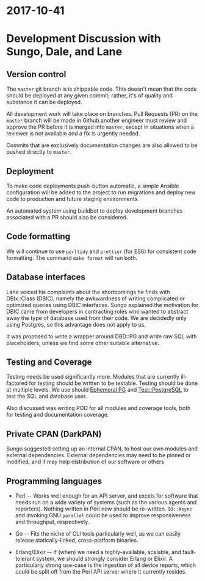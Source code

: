 # 2017-10-41
# Development Discussion with Sungo, Dale, and Lane

## Version control

The `master` git branch is is shippable code. This doesn't mean that the code
should be deployed at any given commit; rather, it's of quality and substance
it can be deployed.

All development work will take place on branches. Pull Requests (PR) on the `master`
branch will be made in Github.another engineer must review and approve the PR
before it is merged into `master`, except in situations when a reviewer is
not available and a fix is urgently needed.

Commits that are exclusively documentation changes are also allowed to be
pushed directly to `master`.


## Deployment

To make code deployments push-button automatic, a simple Ansible configuration
will be added to the project to run migrations and deploy new code to
production and future staging environments.

An automated system using buildbot to deploy development branches associated
with a PR should also be considered.


## Code formatting

We will continue to use `perltidy` and `prettier` (for ES6) for consistent code
formatting. The command `make format` will run both.


## Database interfaces

Lane voiced his complaints about the shortcomings he finds with DBIx::Class
(DBIC), namely the awkwardness of writing complicated or optimized queries
using DBIC interfaces.  Sungo explained the motivation for DBIC came from
developers in contracting roles who wanted to abstract away the type of
database used from their code. We are decidedly only using Postgres, so this
advantage does not apply to us.

It was proposed to write a wrapper around DBD::PG and write raw SQL with
placeholders, unless we find some other suitable alternative.


## Testing and Coverage

Testing needs be used significantly more. Modules that are currently
ill-factored for testing should be written to be testable. Testing should be
done at multiple levels. We use should [Ephemeral PG](ephemeralpg.com) and
[Test::PostgreSQL](https://metacpan.org/pod/Test::PostgreSQL) to test the SQL
and database user.

Also discussed was writing POD for all modules and coverage tools, both for
testing and documentation coverage.


## Private CPAN (DarkPAN)

Sungo suggested setting up an internal CPAN, to host our own modules and
external dependencies. External dependencies may need to be pinned or modified,
and it may help distribution of our software or others

## Programming languages


* Perl -- Works well enough for an API server, and excels for software that
  needs run on a wide variety of systems (such as the various agents and
  reporters). Nothing written in Perl now should be re-written. `IO::Async` and
  invoking GNU `parallel` could be used to improve responsiveness and
  throughput, respectively.

* Go -- Fits the niche of CLI tools particularly well, as we can easily
  release statically-linked, cross-platform binaries.

* Erlang/Elixir -- If (when) we need a highly-available, scalable, and
  fault-tolerant system, we should strongly consider Erlang or Elixir. A
  particularly strong use-case is the ingestion of all device reports, which
  could be split off from the Perl API server where it currently resides.
